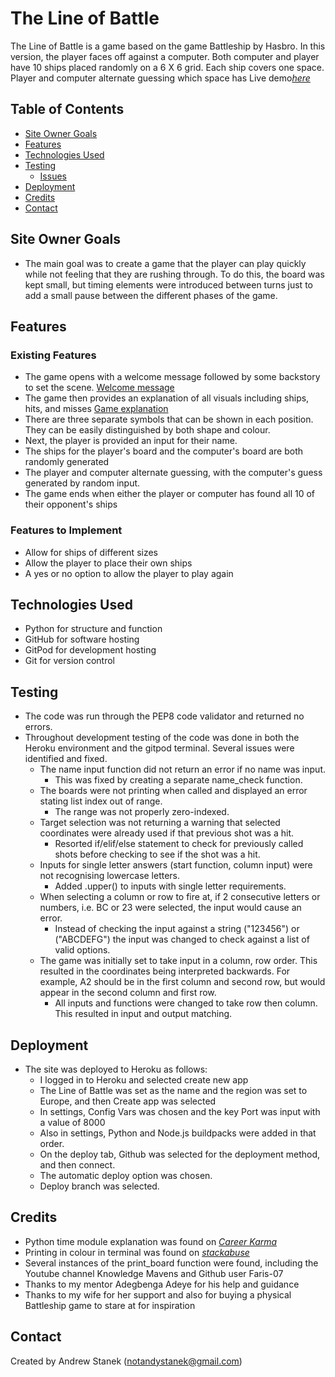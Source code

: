 # The Line of Battle

The Line of Battle is a game based on the game Battleship by Hasbro.  In this version, the player faces off against a computer.  Both computer and player have 10 ships placed randomly on a 6 X 6 grid.  Each ship covers one space.  Player and computer alternate guessing which space has
Live demo[_here_](https://the-line-of-battle.herokuapp.com/)

## Table of Contents
* [Site Owner Goals](#site-owner-goals)      
* [Features](#features)
* [Technologies Used](#technologies-used)
* [Testing](#testing)
  * [Issues](#issues)
* [Deployment](#deployment)
* [Credits](#credits)
* [Contact](#contact)


## Site Owner Goals
- The main goal was to create a game that the player can play quickly while not feeling that they are rushing through.  To do this, the board was kept small, but timing elements were introduced between turns just to add a small pause between the different phases of the game.
## Features
### Existing Features
 - The game opens with a welcome message followed by some backstory to set the scene.
 [Welcome message](assets/images/line_of_battle_1.png)
 - The game then provides an explanation of all visuals including ships, hits, and misses
 [Game explanation](assets/images/line_of_battle_2.png)
 - There are three separate symbols that can be shown in each position.  They can be easily distinguished by both shape and colour.
 - Next, the player is provided an input for their name.
 - The ships for the player's board and the computer's board are both randomly generated
 - The player and computer alternate guessing, with the computer's guess generated by random input.
 - The game ends when either the player or computer has found all 10 of their opponent's ships

### Features to Implement
 - Allow for ships of different sizes
 - Allow the player to place their own ships
 - A yes or no option to allow the player to play again



## Technologies Used
- Python for structure and function
- GitHub for software hosting
- GitPod for development hosting
- Git for version control


## Testing
- The code was run through the PEP8 code validator and returned no errors.
- Throughout development testing of the code was done in both the Heroku environment and the gitpod terminal.  Several issues were identified and fixed.
  - The name input function did not return an error if no name was input.
     - This was fixed by creating a separate name_check function.
  - The boards were not printing when called and displayed an error stating list index out of range.
    - The range was not properly zero-indexed.
  - Target selection was not returning a warning that selected coordinates were already used if that previous shot was a hit.
    - Resorted if/elif/else statement to check for previously called shots before checking to see if the shot was a hit.
  - Inputs for single letter answers (start function, column input) were not recognising lowercase letters.
    - Added .upper() to inputs with single letter requirements.
  - When selecting a column or row to fire at, if 2 consecutive letters or numbers, i.e. BC or 23 were selected, the input would cause an error.
    - Instead of checking the input against a string ("123456") or ("ABCDEFG") the input was changed to check against a list of valid options.
  - The game was initially set to take input in a column, row order.  This resulted in the coordinates being interpreted backwards.  For example, A2 should be in the first column and second row, but would appear in the second column and first row.
    - All inputs and functions were changed to take row then column.  This resulted in input and output matching.


  


## Deployment
- The site was deployed to Heroku as follows:
  - I logged in to Heroku and selected create new app
  - The Line of Battle was set as the name and the region was set to Europe, and then Create app was selected
  - In settings, Config Vars was chosen and the key Port was input with a value of 8000
  - Also in settings, Python and Node.js buildpacks were added in that order.
  - On the deploy tab, Github was selected for the deployment method, and then connect.
  - The automatic deploy option was chosen.
  - Deploy branch was selected.


## Credits
- Python time module explanation was found on [_Career Karma_](https://careerkarma.com/blog/python-time/)
- Printing in colour in terminal was found on [_stackabuse_](https://stackabuse.com/how-to-print-colored-text-in-python/)
- Several instances of the print_board function were found, including the Youtube channel Knowledge Mavens and Github user Faris-07
- Thanks to my mentor Adegbenga Adeye for his help and guidance
- Thanks to my wife for her support and also for buying a physical Battleship game to stare at for inspiration



## Contact
Created by Andrew Stanek (notandystanek@gmail.com)